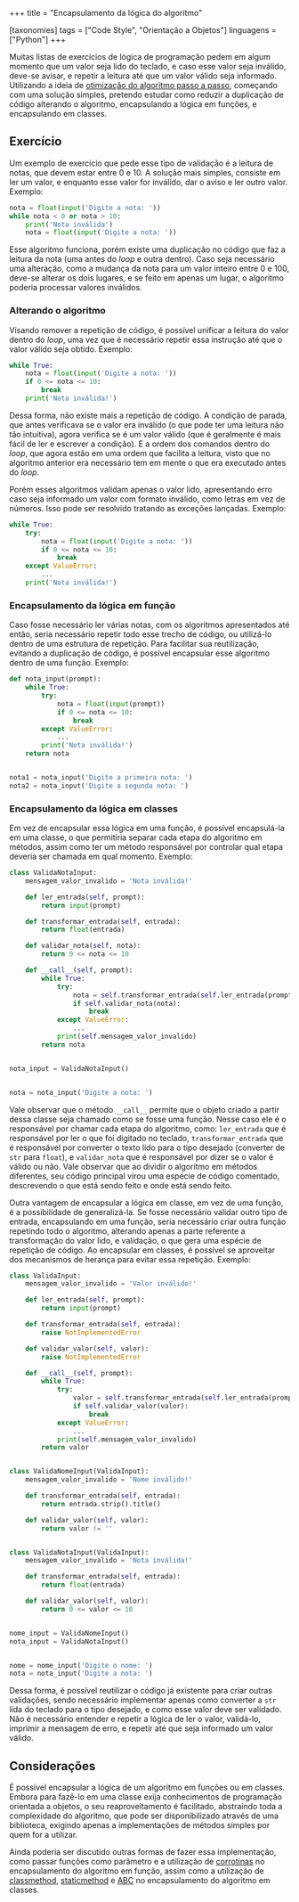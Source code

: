 +++
title = "Encapsulamento da lógica do algoritmo"

[taxonomies]
tags = ["Code Style", "Orientação a Objetos"]
linguagens = ["Python"]
+++

Muitas listas de exercícios de lógica de programação pedem em algum momento que um valor seja lido do teclado, e caso esse valor seja inválido, deve-se avisar, e repetir a leitura até que um valor válido seja informado. Utilizando a ideia de [otimização do algoritmo passo a passo](@/2021-02-03-otimizando-o-algoritmo/index.md), começando com uma solução simples, pretendo estudar como reduzir a duplicação de código alterando o algoritmo, encapsulando a lógica em funções, e encapsulando em classes.

## Exercício

Um exemplo de exercício que pede esse tipo de validação é a leitura de notas, que devem estar entre 0 e 10. A solução mais simples, consiste em ler um valor, e enquanto esse valor for inválido, dar o aviso e ler outro valor. Exemplo:

```python
nota = float(input('Digite a nota: '))
while nota < 0 or nota > 10:
    print('Nota inválida')
    nota = float(input('Digite a nota: '))
```

Esse algoritmo funciona, porém existe uma duplicação no código que faz a leitura da nota (uma antes do *loop* e outra dentro). Caso seja necessário uma alteração, como a mudança da nota para um valor inteiro entre 0 e 100, deve-se alterar os dois lugares, e se feito em apenas um lugar, o algoritmo poderia processar valores inválidos.

### Alterando o algoritmo

Visando remover a repetição de código, é possível unificar a leitura do valor dentro do *loop*, uma vez que é necessário repetir essa instrução até que o valor válido seja obtido. Exemplo:

```python
while True:
    nota = float(input('Digite a nota: '))
    if 0 <= nota <= 10:
        break
    print('Nota inválida!')
```

Dessa forma, não existe mais a repetição de código. A condição de parada, que antes verificava se o valor era inválido (o que pode ter uma leitura não tão intuitiva), agora verifica se é um valor válido (que é geralmente é mais fácil de ler e escrever a condição). E a ordem dos comandos dentro do *loop*, que agora estão em uma ordem que facilita a leitura, visto que no algoritmo anterior era necessário tem em mente o que era executado antes do *loop*.

Porém esses algoritmos validam apenas o valor lido, apresentando erro caso seja informado um valor com formato inválido, como letras em vez de números. Isso pode ser resolvido tratando as exceções lançadas. Exemplo:

```python
while True:
    try:
        nota = float(input('Digite a nota: '))
        if 0 <= nota <= 10:
            break
    except ValueError:
        ...
    print('Nota inválida!')
```

### Encapsulamento da lógica em função

Caso fosse necessário ler várias notas, com os algoritmos apresentados até então, seria necessário repetir todo esse trecho de código, ou utilizá-lo dentro de uma estrutura de repetição. Para facilitar sua reutilização, evitando a duplicação de código, é possível encapsular esse algoritmo dentro de uma função. Exemplo:

```python
def nota_input(prompt):
    while True:
        try:
            nota = float(input(prompt))
            if 0 <= nota <= 10:
                break
        except ValueError:
            ...
        print('Nota inválida!')
    return nota


nota1 = nota_input('Digite a primeira nota: ')
nota2 = nota_input('Digite a segunda nota: ')
```

### Encapsulamento da lógica em classes

Em vez de encapsular essa lógica em uma função, é possível encapsulá-la em uma classe, o que permitiria separar cada etapa do algoritmo em métodos, assim como ter um método responsável por controlar qual etapa deveria ser chamada em qual momento. Exemplo:

```python
class ValidaNotaInput:
    mensagem_valor_invalido = 'Nota inválida!'

    def ler_entrada(self, prompt):
        return input(prompt)

    def transformar_entrada(self, entrada):
        return float(entrada)

    def validar_nota(self, nota):
        return 0 <= nota <= 10

    def __call__(self, prompt):
        while True:
            try:
                nota = self.transformar_entrada(self.ler_entrada(prompt))
                if self.validar_nota(nota):
                    break
            except ValueError:
                ...
            print(self.mensagem_valor_invalido)
        return nota


nota_input = ValidaNotaInput()


nota = nota_input('Digite a nota: ')
```

Vale observar que o método `__call__` permite que o objeto criado a partir dessa classe seja chamado como se fosse uma função. Nesse caso ele é o responsável por chamar cada etapa do algoritmo, como: `ler_entrada` que é responsável por ler o que foi digitado no teclado, `transformar_entrada` que é responsável por converter o texto lido para o tipo desejado (converter de `str` para `float`), e `validar_nota` que é responsável por dizer se o valor é válido ou não. Vale observar que ao dividir o algoritmo em métodos diferentes, seu código principal virou uma espécie de código comentado, descrevendo o que está sendo feito e onde está sendo feito.

Outra vantagem de encapsular a lógica em classe, em vez de uma função, é a possibilidade de generalizá-la. Se fosse necessário validar outro tipo de entrada, encapsulando em uma função, seria necessário criar outra função repetindo todo o algoritmo, alterando apenas a parte referente a transformação do valor lido, e validação, o que gera uma espécie de repetição de código. Ao encapsular em classes, é possível se aproveitar dos mecanismos de herança para evitar essa repetição. Exemplo:

```python
class ValidaInput:
    mensagem_valor_invalido = 'Valor inválido!'

    def ler_entrada(self, prompt):
        return input(prompt)

    def transformar_entrada(self, entrada):
        raise NotImplementedError

    def validar_valor(self, valor):
        raise NotImplementedError

    def __call__(self, prompt):
        while True:
            try:
                valor = self.transformar_entrada(self.ler_entrada(prompt))
                if self.validar_valor(valor):
                    break
            except ValueError:
                ...
            print(self.mensagem_valor_invalido)
        return valor


class ValidaNomeInput(ValidaInput):
    mensagem_valor_invalido = 'Nome inválido!'

    def transformar_entrada(self, entrada):
        return entrada.strip().title()

    def validar_valor(self, valor):
        return valor != ''


class ValidaNotaInput(ValidaInput):
    mensagem_valor_invalido = 'Nota inválida!'

    def transformar_entrada(self, entrada):
        return float(entrada)

    def validar_valor(self, valor):
        return 0 <= valor <= 10


nome_input = ValidaNomeInput()
nota_input = ValidaNotaInput()


nome = nome_input('Digite o nome: ')
nota = nota_input('Digite a nota: ')
```

Dessa forma, é possível reutilizar o código já existente para criar outras validações, sendo necessário implementar apenas como converter a `str` lida do teclado para o tipo desejado, e como esse valor deve ser validado. Não é necessário entender e repetir a lógica de ler o valor, validá-lo, imprimir a mensagem de erro, e repetir até que seja informado um valor válido.

## Considerações

É possível encapsular a lógica de um algoritmo em funções ou em classes. Embora para fazê-lo em uma classe exija conhecimentos de programação orientada a objetos, o seu reaproveitamento é facilitado, abstraindo toda a complexidade do algoritmo, que pode ser disponibilizado através de uma biblioteca, exigindo apenas a implementações de métodos simples por quem for a utilizar.

Ainda poderia ser discutido outras formas de fazer essa implementação, como passar funções como parâmetro e a utilização de [corrotinas](https://docs.python.org/pt-br/3/library/asyncio-task.html) no encapsulamento do algoritmo em função, assim como a utilização de [classmethod](https://docs.python.org/pt-br/3/library/functions.html#classmethod), [staticmethod](https://docs.python.org/pt-br/3/library/functions.html#staticmethod) e [ABC](https://docs.python.org/pt-br/3/library/abc.html) no encapsulamento do algoritmo em classes.
